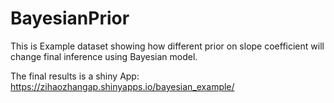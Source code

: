 # BayesianPrior

This is Example dataset showing how different prior on slope coefficient will change final inference using Bayesian model.

The final results is a shiny App: https://zihaozhangap.shinyapps.io/bayesian_example/ 
